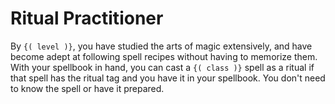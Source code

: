 # Ritual Practitioner
By `{( level )}`, you have studied the arts of magic extensively, and have become adept at following spell recipes without having to memorize them.
With your spellbook in hand, you can cast a `{( class )}` spell as a ritual if that spell has the ritual tag and you have it in your spellbook.
You don't need to know the spell or have it prepared.
